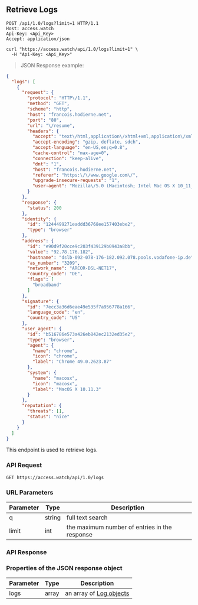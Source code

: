 ## Retrieve Logs

```http
POST /api/1.0/logs?limit=1 HTTP/1.1
Host: access.watch
Api-Key: <Api_Key>
Accept: application/json
```

```shell
curl "https://access.watch/api/1.0/logs?limit=1" \
  -H "Api-Key: <Api_Key>"
```

> JSON Response example:

```json
{
  "logs": [
    {
      "request": {
        "protocol": "HTTP\/1.1",
        "method": "GET",
        "scheme": "http",
        "host": "francois.hodierne.net",
        "port": "80",
        "url": "\/resume",
        "headers": {
          "accept": "text\/html,application\/xhtml+xml,application\/xml;q=0.9,image\/webp,*\/*;q=0.8",
          "accept-encoding": "gzip, deflate, sdch",
          "accept-language": "en-US,en;q=0.8",
          "cache-control": "max-age=0",
          "connection": "keep-alive",
          "dnt": "1",
          "host": "francois.hodierne.net",
          "referer": "https:\/\/www.google.com\/",
          "upgrade-insecure-requests": "1",
          "user-agent": "Mozilla\/5.0 (Macintosh; Intel Mac OS X 10_11_3) AppleWebKit\/537.36 (KHTML, like Gecko) Chrome\/49.0.2623.87 Safari\/537.36"
        }
      },
      "response": {
        "status": 200
      },
      "identity": {
        "id": "1244499271eaddd36768ee157403ebe2",
        "type": "browser"
      },
      "address": {
        "id": "e90d9f20cce9c203f439129b0943a8bb",
        "value": "92.78.176.182",
        "hostname": "dslb-092-078-176-182.092.078.pools.vodafone-ip.de",
        "as_number": "3209",
        "network_name": "ARCOR-DSL-NET17",
        "country_code": "DE",
        "flags": [
          "broadband"
        ]
      },
      "signature": {
        "id": "7ecc3a36d6eae49e535f7a956778a166",
        "language_code": "en",
        "country_code": "US"
      },
      "user_agent": {
        "id": "b516786e573a426eb842ec2132ed35e2",
        "type": "browser",
        "agent": {
          "name": "chrome",
          "icon": "chrome",
          "label": "Chrome 49.0.2623.87"
        },
        "system": {
          "name": "macosx",
          "icon": "macosx",
          "label": "MacOS X 10.11.3"
        }
      },
      "reputation": {
        "threats": [],
        "status": "nice"
      }
    }
  ]
}
```

This endpoint is used to retrieve logs.

### API Request

`GET https://access.watch/api/1.0/logs`

### URL Parameters

Parameter | Type   | Description
--------- | ------ |-----------
q         | string | full text search
limit     | int    | the maximum number of entries in the response

### API Response

### Properties of the JSON response object

Parameter  | Type   | Description
---------- | ------ | --------------------------------------------------------
logs       | array  | an array of [Log objects](#log-object)
